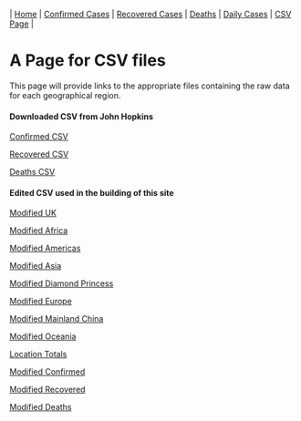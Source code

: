 |  [Home](README.md)  |  [Confirmed Cases](confirmed_cases.md)  |  [Recovered Cases](recovered_cases.md)  |  [Deaths](death_cases.md)  |  [Daily Cases](daily_cases.md)  |  [CSV Page](csv_page.md)  |
# A Page for CSV files
This page will provide links to the appropriate files containing the raw data for each geographical region.

#### Downloaded CSV from John Hopkins
[Confirmed CSV](https://github.com/ARU-Bioinf-ISE/covid19-graphs-DLBPointon/blob/master/docs/downloaded/time_series_19-covid-Confirmed.csv)

[Recovered CSV](https://github.com/ARU-Bioinf-ISE/covid19-graphs-DLBPointon/blob/master/docs/downloaded/time_series_19-covid-Recovered.csv)

[Deaths CSV](https://github.com/ARU-Bioinf-ISE/covid19-graphs-DLBPointon/blob/master/docs/downloaded/time_series_19-covid-Deaths.csv)


#### Edited CSV used in the building of this site
[Modified UK](https://github.com/ARU-Bioinf-ISE/covid19-graphs-DLBPointon/blob/master/docs/edited_csv/edited_UK.csv)

[Modified Africa](https://github.com/ARU-Bioinf-ISE/covid19-graphs-DLBPointon/blob/master/docs/edited_csv/edited_africa.csv)

[Modified Americas](https://github.com/ARU-Bioinf-ISE/covid19-graphs-DLBPointon/blob/master/docs/edited_csv/edited_america.csv)

[Modified Asia](https://github.com/ARU-Bioinf-ISE/covid19-graphs-DLBPointon/blob/master/docs/edited_csv/edited_asia.csv)

[Modified Diamond Princess](https://github.com/ARU-Bioinf-ISE/covid19-graphs-DLBPointon/blob/master/docs/edited_csv/edited_diamond.csv)

[Modified Europe](https://github.com/ARU-Bioinf-ISE/covid19-graphs-DLBPointon/blob/master/docs/edited_csv/edited_europe.csv)

[Modified Mainland China](https://github.com/ARU-Bioinf-ISE/covid19-graphs-DLBPointon/blob/master/docs/edited_csv/edited_main_china.csv)

[Modified Oceania](https://github.com/ARU-Bioinf-ISE/covid19-graphs-DLBPointon/blob/master/docs/edited_csv/edited_oceania.csv)

[Location Totals](https://github.com/ARU-Bioinf-ISE/covid19-graphs-DLBPointon/blob/master/docs/edited_csv/edited_location_totals.csv)

[Modified Confirmed](https://github.com/ARU-Bioinf-ISE/covid19-graphs-DLBPointon/blob/master/docs/edited_csv/edited_time_series_19-covid-Confirmed.csv)

[Modified Recovered](https://github.com/ARU-Bioinf-ISE/covid19-graphs-DLBPointon/blob/master/docs/edited_csv/edited_time_series_19-covid-Recovered.csv)

[Modified Deaths](https://github.com/ARU-Bioinf-ISE/covid19-graphs-DLBPointon/blob/master/docs/edited_csv/edited_time_series_19-covid-Deaths.csv)